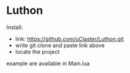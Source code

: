 # Luthon

Install:
- link: https://github.com/uClaster/Luthon.git 
- write git clone and paste link above
- locate the project 

example are available in Main.lua
